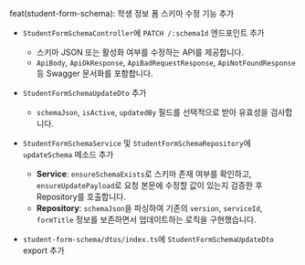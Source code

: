 feat(student-form-schema): 학생 정보 폼 스키마 수정 기능 추가

- `StudentFormSchemaController`에 `PATCH /:schemaId` 엔드포인트 추가
  - 스키마 JSON 또는 활성화 여부를 수정하는 API를 제공합니다.
  - `ApiBody`, `ApiOkResponse`, `ApiBadRequestResponse`, `ApiNotFoundResponse` 등 Swagger 문서화를 포함합니다.

- `StudentFormSchemaUpdateDto` 추가
  - `schemaJson`, `isActive`, `updatedBy` 필드를 선택적으로 받아 유효성을 검사합니다.

- `StudentFormSchemaService` 및 `StudentFormSchemaRepository`에 `updateSchema` 메소드 추가
  - **Service**: `ensureSchemaExists`로 스키마 존재 여부를 확인하고, `ensureUpdatePayload`로 요청 본문에 수정할 값이 있는지 검증한 후 Repository를 호출합니다.
  - **Repository**: `schemaJson`을 파싱하여 기존의 `version`, `serviceId`, `formTitle` 정보를 보존하면서 업데이트하는 로직을 구현했습니다.

- `student-form-schema/dtos/index.ts`에 `StudentFormSchemaUpdateDto` export 추가
